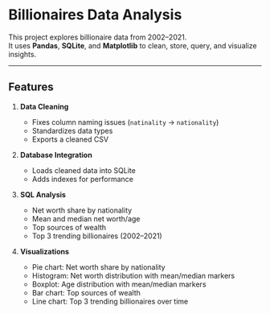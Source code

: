 # Billionaires Data Analysis

This project explores billionaire data from 2002–2021.  
It uses **Pandas**, **SQLite**, and **Matplotlib** to clean, store, query, and visualize insights.

---

## Features

1. **Data Cleaning**
   - Fixes column naming issues (`natinality` → `nationality`)
   - Standardizes data types
   - Exports a cleaned CSV

2. **Database Integration**
   - Loads cleaned data into SQLite
   - Adds indexes for performance

3. **SQL Analysis**
   - Net worth share by nationality
   - Mean and median net worth/age
   - Top sources of wealth
   - Top 3 trending billionaires (2002–2021)

4. **Visualizations**
   - Pie chart: Net worth share by nationality
   - Histogram: Net worth distribution with mean/median markers
   - Boxplot: Age distribution with mean/median markers
   - Bar chart: Top sources of wealth
   - Line chart: Top 3 trending billionaires over time